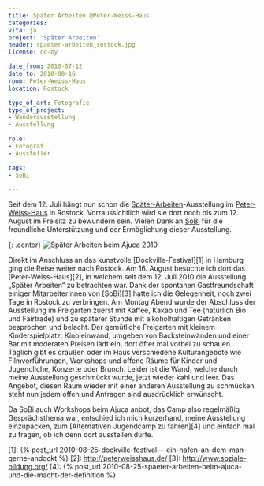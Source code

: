 ```yaml
---
title: Später Arbeiten @Peter-Weiss-Haus
categories:
vita: ja
project: 'Später Arbeiten'
header: spaeter-arbeiten_rostock.jpg
license: cc-by

date_from: 2010-07-12
date_to: 2010-08-16
room: Peter-Weiss-Haus
location: Rostock

type_of_art: Fotografie
type_of_project:
- Wanderausstellung
- Ausstellung

role:
- Fotograf
- Aussteller

tags:
- SoBi

---
```


Seit dem 12. Juli hängt nun schon die [Später-Arbeiten](/archiv/spaeter-arbeiten)-Ausstellung im [Peter-Weiss-Haus](http://www.peterweisshaus.de/) in Rostock. Vorraussichtlich wird sie dort noch bis zum 12. August im Freisitz zu bewundern sein. Vielen Dank an [SoBi](http://soziale-bildung.org/) für die freundliche Unterstützung und der Ermöglichung dieser Ausstellung.

<!--more-->

{: .center}
![Später Arbeiten beim Ajuca 2010]({{site.edata}}/spaeter-arbeiten-archiv/images/spaeterarbeiten_peterweis.jpg)

Direkt im Anschluss an das kunstvolle [Dockville-Festival][1] in Hamburg ging die Reise weiter nach Rostock. Am 16. August besuchte ich dort das [Peter-Weiss-Haus][2], in welchem seit dem 12. Juli 2010 die Ausstellung „Später Arbeiten“ zu betrachten war. Dank der spontanen Gastfreundschaft einiger MitarbeiterInnen von [SoBi][3] hatte ich die Gelegenheit, noch zwei Tage in Rostock zu verbringen. Am Montag Abend wurde der Abschluss der Ausstellung im Freigarten zuerst mit Kaffee, Kakao und Tee (natürlich Bio und Fairtrade) und zu späterer Stunde mit alkoholhaltigen Getränken besprochen und belacht. Der gemütliche Freigarten mit kleinem Kinderspielplatz, Kinoleinwand, umgeben von Backsteinwänden und einer Bar mit moderaten Preisen lädt ein, dort öfter mal vorbei zu schauen. Täglich gibt es draußen oder im Haus verschiedene Kulturangebote wie Filmvorführungen, Workshops und offene Räume für Kinder und Jugendliche, Konzerte oder Brunch. Leider ist die Wand, welche durch meine Ausstellung geschmückt wurde, jetzt wieder kahl und leer. Das Angebot, diesen Raum wieder mit einer anderen Ausstellung zu schmücken steht nun jedem offen und Anfragen sind ausdrücklich erwünscht.

Da SoBi auch Workshops beim Ajuca anbot, das Camp also regelmäßig Gesprächsthema war, entschied ich mich kurzerhand, meine Ausstellung einzupacken, zum [Alternativen Jugendcamp zu fahren][4] und einfach mal zu fragen, ob ich denn dort ausstellen dürfe.

 [1]: {% post_url 2010-08-25-dockville-festival-_-_-ein-hafen-an-dem-man-gerne-andockt %}
 [2]: http://peterweisshaus.de/
 [3]: http://www.soziale-bildung.org/
 [4]: {% post_url 2010-08-25-spaeter-arbeiten-beim-ajuca-und-die-macht-der-definition %}
